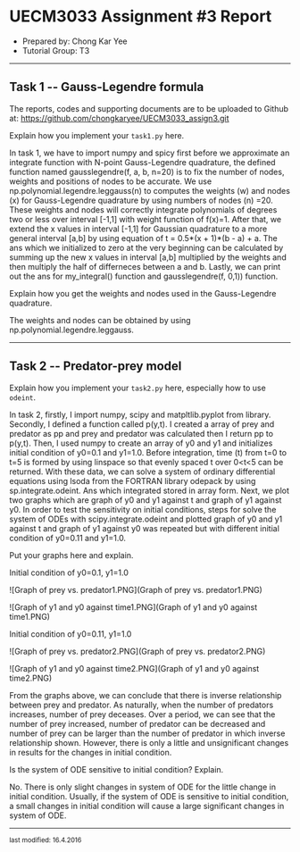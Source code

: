 UECM3033 Assignment #3 Report
========================================================

- Prepared by: Chong Kar Yee
- Tutorial Group: T3

--------------------------------------------------------

## Task 1 --  Gauss-Legendre formula

The reports, codes and supporting documents are to be uploaded to Github at: 
https://github.com/chongkaryee/UECM3033_assign3.git

Explain how you implement your `task1.py` here.

In task 1, we have to import numpy and spicy first before we approximate an integrate function with N-point Gauss-Legendre quadrature, the defined function named gausslegendre(f, a, b, n=20) is to fix the number of nodes, weights and positions of nodes to be accurate. We use np.polynomial.legendre.leggauss(n) to computes the weights (w) and nodes (x) for Gauss-Legendre quadrature by using numbers of nodes (n) =20. These weights and nodes will correctly integrate polynomials of degrees two or less over interval [-1,1] with weight function of f(x)=1.  After that, we extend the x values in interval [-1,1] for Gaussian quadrature to a more general interval [a,b] by using equation of t = 0.5*(x + 1)*(b - a) + a. The ans which we initialized to zero at the very beginning can be calculated by summing up the new x values in interval [a,b] multiplied by the weights and then multiply the half of differneces between a and b. Lastly, we can print out the ans for my_integral() function and gausslegendre(f, 0,1)) function.
 
Explain how you get the weights and nodes used in the Gauss-Legendre quadrature.

The weights and nodes can be obtained by using np.polynomial.legendre.leggauss.

---------------------------------------------------------

## Task 2 -- Predator-prey model

Explain how you implement your `task2.py` here, especially how to use `odeint`.

In task 2, firstly, I import numpy, scipy and matpltlib.pyplot from library. Secondly, I defined a function called p(y,t). I created a array of prey and predator as pp and prey and predator was calculated then I return pp to p(y,t). Then, I used numpy to create an array of y0 and y1 and initializes initial condition of  y0=0.1 and y1=1.0. Before integration, time (t) from t=0 to t=5 is formed by using linspace so that evenly spaced t over 0<t<5 can be returned. With these data, we can solve a system of ordinary differential equations using lsoda from the FORTRAN library odepack by using sp.integrate.odeint. Ans which integrated stored in array form. Next, we plot two graphs which are graph of y0 and y1 against t and graph of y1 against y0. In order to test the sensitivity on initial conditions, steps for solve the system of ODEs with scipy.integrate.odeint and plotted graph of y0 and y1 against t and graph of y1 against y0 was repeated but with different initial condition of y0=0.11 and y1=1.0. 

Put your graphs here and explain.

Initial condition of y0=0.1, y1=1.0


![Graph of prey vs. predator1.PNG](Graph of prey vs. predator1.PNG)

![Graph of y1 and y0 against time1.PNG](Graph of y1 and y0 against time1.PNG)

Initial condition of y0=0.11, y1=1.0

![Graph of prey vs. predator2.PNG](Graph of prey vs. predator2.PNG)

![Graph of y1 and y0 against time2.PNG](Graph of y1 and y0 against time2.PNG)

From the graphs above, we can conclude that there is inverse relationship between prey and predator. As naturally, when the number of predators increases, number of prey deceases. Over a period, we can see that the number of prey increased, number of predator can be decreased and number of prey can be larger than the number of predator in which inverse relationship shown. However, there is only a little and unsignificant changes in results for the changes in initial condition. 

Is the system of ODE sensitive to initial condition? Explain.

No. There is only slight changes in system of ODE for the little change in initial condition. Usually, if the system of ODE is sensitive to initial condition, a small changes in initial condition will cause a large significant changes in system of ODE. 


-----------------------------------

<sup>last modified: 16.4.2016</sup>

